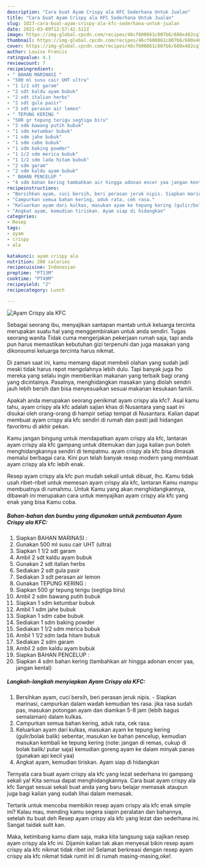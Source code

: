 ```yaml
---
description: "Cara buat Ayam Crispy ala KFC Sederhana Untuk Jualan"
title: "Cara buat Ayam Crispy ala KFC Sederhana Untuk Jualan"
slug: 1027-cara-buat-ayam-crispy-ala-kfc-sederhana-untuk-jualan
date: 2021-03-09T12:57:42.512Z
image: https://img-global.cpcdn.com/recipes/46cf600861c807b6/680x482cq70/ayam-crispy-ala-kfc-foto-resep-utama.jpg
thumbnail: https://img-global.cpcdn.com/recipes/46cf600861c807b6/680x482cq70/ayam-crispy-ala-kfc-foto-resep-utama.jpg
cover: https://img-global.cpcdn.com/recipes/46cf600861c807b6/680x482cq70/ayam-crispy-ala-kfc-foto-resep-utama.jpg
author: Louise Francis
ratingvalue: 4.1
reviewcount: 7
recipeingredient:
- " BAHAN MARINASI "
- "500 ml susu cair UHT ultra"
- "1 1/2 sdt garam"
- "2 sdt kaldu ayam bubuk"
- "2 sdt italian herbs"
- "2 sdt gula pasir"
- "3 sdt perasan air lemon"
- " TEPUNG KERING "
- "500 gr tepung terigu segtiga biru"
- "2 sdm bawang putih bubuk"
- "1 sdm ketumbar bubuk"
- "1 sdm jahe bubuk"
- "1 sdm cabe bubuk"
- "1 sdm baking powder"
- "1 1/2 sdm merica bubuk"
- "1 1/2 sdm lada hitam bubuk"
- "2 sdm garam"
- "2 sdm kaldu ayam bubuk"
- " BAHAN PENCELUP "
- "4 sdm bahan kering tambahkan air hingga adonan encer yaa jangan kental"
recipeinstructions:
- "Bersihkan ayam, cuci bersih, beri perasan jeruk nipis. Siapkan marinasi, campurkan dalam wadah kemudian tes rasa. jika rasa sudah pas, masukan potongan ayam dan diamkan 5-8 jam (lebih bagus semalaman) dalam kulkas."
- "Campurkan semua bahan kering, aduk rata, cek rasa."
- "Keluarkan ayam dari kulkas, masukan ayam ke tepung kering (gulir/bolak balik) sebentar, masukan ke bahan pencelup, kemudian masukan kembali ke tepung kering (note: jangan di remas, cukup di bolak balik/ putar saja) kemudian goreng ayam ke dalam minyak panas (gunakan api kecil yaa)"
- "Angkat ayam, kemudian tiriskan. Ayam siap di hidangkan"
categories:
- Resep
tags:
- ayam
- crispy
- ala

katakunci: ayam crispy ala 
nutrition: 200 calories
recipecuisine: Indonesian
preptime: "PT13M"
cooktime: "PT49M"
recipeyield: "2"
recipecategory: Lunch

---
```



![Ayam Crispy ala KFC](https://img-global.cpcdn.com/recipes/46cf600861c807b6/680x482cq70/ayam-crispy-ala-kfc-foto-resep-utama.jpg)

Sebagai seorang ibu, menyajikan santapan mantab untuk keluarga tercinta merupakan suatu hal yang menggembirakan untuk anda sendiri. Tugas seorang  wanita Tidak cuma mengerjakan pekerjaan rumah saja, tapi anda pun harus memastikan kebutuhan gizi terpenuhi dan juga masakan yang dikonsumsi keluarga tercinta harus nikmat.

Di zaman  saat ini, kamu memang dapat membeli olahan yang sudah jadi meski tidak harus repot mengolahnya lebih dulu. Tapi banyak juga lho mereka yang selalu ingin memberikan makanan yang terbaik bagi orang yang dicintainya. Pasalnya, menghidangkan masakan yang diolah sendiri jauh lebih bersih dan bisa menyesuaikan sesuai makanan kesukaan famili. 



Apakah anda merupakan seorang penikmat ayam crispy ala kfc?. Asal kamu tahu, ayam crispy ala kfc adalah sajian khas di Nusantara yang saat ini disukai oleh orang-orang di hampir setiap tempat di Nusantara. Kalian dapat membuat ayam crispy ala kfc sendiri di rumah dan pasti jadi hidangan favoritmu di akhir pekan.

Kamu jangan bingung untuk mendapatkan ayam crispy ala kfc, lantaran ayam crispy ala kfc gampang untuk ditemukan dan juga kalian pun boleh menghidangkannya sendiri di tempatmu. ayam crispy ala kfc bisa dimasak memalui berbagai cara. Kini pun telah banyak resep modern yang membuat ayam crispy ala kfc lebih enak.

Resep ayam crispy ala kfc pun mudah sekali untuk dibuat, lho. Kamu tidak usah ribet-ribet untuk memesan ayam crispy ala kfc, lantaran Kamu mampu membuatnya di rumahmu. Untuk Kamu yang akan menghidangkannya, dibawah ini merupakan cara untuk menyajikan ayam crispy ala kfc yang enak yang bisa Kamu coba.

<!--inarticleads1-->

##### Bahan-bahan dan bumbu yang digunakan untuk pembuatan Ayam Crispy ala KFC:

1. Siapkan  BAHAN MARINASI :
1. Gunakan 500 ml susu cair UHT (ultra)
1. Siapkan 1 1/2 sdt garam
1. Ambil 2 sdt kaldu ayam bubuk
1. Gunakan 2 sdt italian herbs
1. Sediakan 2 sdt gula pasir
1. Sediakan 3 sdt perasan air lemon
1. Gunakan  TEPUNG KERING :
1. Siapkan 500 gr tepung terigu (segtiga biru)
1. Ambil 2 sdm bawang putih bubuk
1. Siapkan 1 sdm ketumbar bubuk
1. Ambil 1 sdm jahe bubuk
1. Siapkan 1 sdm cabe bubuk
1. Sediakan 1 sdm baking powder
1. Sediakan 1 1/2 sdm merica bubuk
1. Ambil 1 1/2 sdm lada hitam bubuk
1. Sediakan 2 sdm garam
1. Ambil 2 sdm kaldu ayam bubuk
1. Siapkan  BAHAN PENCELUP :
1. Siapkan 4 sdm bahan kering (tambahkan air hingga adonan encer yaa, jangan kental)




<!--inarticleads2-->

##### Langkah-langkah menyiapkan Ayam Crispy ala KFC:

1. Bersihkan ayam, cuci bersih, beri perasan jeruk nipis. - Siapkan marinasi, campurkan dalam wadah kemudian tes rasa. jika rasa sudah pas, masukan potongan ayam dan diamkan 5-8 jam (lebih bagus semalaman) dalam kulkas.
1. Campurkan semua bahan kering, aduk rata, cek rasa.
1. Keluarkan ayam dari kulkas, masukan ayam ke tepung kering (gulir/bolak balik) sebentar, masukan ke bahan pencelup, kemudian masukan kembali ke tepung kering (note: jangan di remas, cukup di bolak balik/ putar saja) kemudian goreng ayam ke dalam minyak panas (gunakan api kecil yaa)
1. Angkat ayam, kemudian tiriskan. Ayam siap di hidangkan




Ternyata cara buat ayam crispy ala kfc yang lezat sederhana ini gampang sekali ya! Kita semua dapat menghidangkannya. Cara buat ayam crispy ala kfc Sangat sesuai sekali buat anda yang baru belajar memasak ataupun juga bagi kalian yang sudah lihai dalam memasak.

Tertarik untuk mencoba membikin resep ayam crispy ala kfc enak simple ini? Kalau mau, mending kamu segera siapin peralatan dan bahannya, setelah itu buat deh Resep ayam crispy ala kfc yang lezat dan sederhana ini. Sangat taidak sulit kan. 

Maka, ketimbang kamu diam saja, maka kita langsung saja sajikan resep ayam crispy ala kfc ini. Dijamin kalian tak akan menyesal bikin resep ayam crispy ala kfc nikmat tidak ribet ini! Selamat berkreasi dengan resep ayam crispy ala kfc nikmat tidak rumit ini di rumah masing-masing,oke!.

